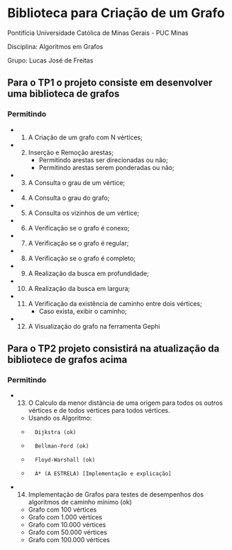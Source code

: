 # Biblioteca para Criação de um Grafo


Pontifícia Universidade Católica de Minas Gerais - PUC Minas

Disciplina: Algoritmos em Grafos

Grupo: Lucas José de Freitas 

## Para o TP1 o projeto consiste em desenvolver uma biblioteca de grafos
### Permitindo  

- 1. A Criação de um grafo com N vértices;
- 2. Inserção e Remoção arestas;
      - Permitindo arestas ser direcionadas ou não;
      - Permitindo arestas serem ponderadas ou não;
- 3. A Consulta o grau de um vértice;
- 4. A Consulta o grau do grafo;
- 5. A Consulta os vizinhos de um vértice;
- 6. A Verificação se o grafo é conexo;
- 7. A Verificação se o grafo é regular;
- 8. A Verificação se o grafo é completo;
- 9. A Realização da busca em profundidade;
- 10. A Realização da busca em largura;
- 11. A Verificação da existência de caminho entre dois vértices;
      - Caso exista, exibir o caminho;
- 12. A Visualização do grafo na ferramenta Gephi
  
## Para o TP2 projeto consistirá na atualização da bibliotece de grafos acima 
### Permitindo   

- 13. O Calculo da menor distância de uma origem para todos os outros vértices e de todos vértices para todos vértices.
  -  Usando os Algoritmo:
    -       Dijkstra (ok)
    -       Bellman-Ford (ok)   
    -       Floyd-Warshall (ok)
    -       A* (A ESTRELA) [Implementação e explicação]   

- 14. Implementação de Grafos para testes de desempenhos dos algoritmos de caminho mínimo (ok)
  -	   Grafo com 100 vértices
  -	   Grafo com 1.000 vértices
  -	   Grafo com 10.000 vértices
  -	   Grafo com 50.000 vértices
  -	   Grafo com 100.000 vértices
